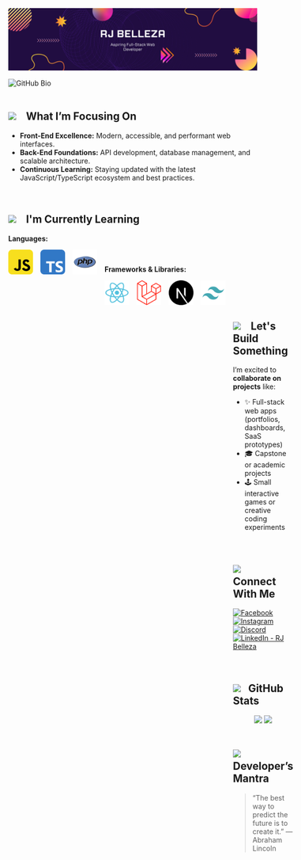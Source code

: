 
<img src="github-banner.png">

![GitHub Bio](profile-bio.gif)
<br><br>

<h2>
  <img src="https://media.tenor.com/QhRvvwpCdVoAAAAi/rocket.gif" width="50" />
  &nbsp;&nbsp;
  What I’m Focusing On
</h2>

- **Front-End Excellence:** Modern, accessible, and performant web interfaces.  
- **Back-End Foundations:** API development, database management, and scalable architecture.  
- **Continuous Learning:** Staying updated with the latest JavaScript/TypeScript ecosystem and best practices.
<br><br><br>

<h2>
  <img src="https://media.tenor.com/HZ5ZqVk4boMAAAAi/reading-read.gif" width="50" />
  &nbsp;&nbsp;
  I'm Currently Learning
</h2>

**Languages:**
<div style="display: flex; gap: 15px;">
    <img src="js.png" width="50" height="50">
    <img src="typescript.png" width="50" height="50">
    <img src="php.png" width="50" height="50">
<div><br>

**Frameworks & Libraries:**
<div style="display: flex; gap: 15px;">
    <img src="react.png" width="50" height="50">
    <img src="laravel.png" width="50" height="50">
    <img src="nextjs.png" width="50" height="50">
    <img src="tailwind.png" width="50" height="50">
<div><br><br><br>
  
<h2>
  <img src="https://media.tenor.com/-1Cyi7q9fMUAAAAi/squad-team.gif" width="60" />
  &nbsp;&nbsp;
  Let's Build Something
</h2>

I’m excited to **collaborate on projects** like:  
- ✨ Full-stack web apps (portfolios, dashboards, SaaS prototypes)  
- 🎓 Capstone or academic projects  
- 🕹️ Small interactive games or creative coding experiments
<br><br><br>


<h2>
  <img src="https://media.tenor.com/xWOaMBERP_EAAAAi/yup-yupforreal.gif" width="50" />
  &nbsp;&nbsp;
  Connect With Me
</h2>

[![Facebook](https://img.shields.io/badge/Facebook-%231877F2.svg?style=for-the-badge&logo=Facebook&logoColor=white)](https://www.facebook.com/belleza.rj.b)
[![Instagram](https://img.shields.io/badge/Instagram-%23E4405F.svg?style=for-the-badge&logo=Instagram&logoColor=white)](https://l.messenger.com/l.php?u=https%3A%2F%2Fwww.instagram.com%2Feeve_insomnia%2Fprofilecard%2F%3Figsh%3DZndiZWw5dzI2M2Z6l&h=AT3MkS4-FZ2JDxSGHTPfF9RZN2-Lko1PeS-q8IDXyqT0XfRqaKi1cUkk5j9kwqP13SEIE82AlsP5H7Tggdbwum7fQdxWlYjTNp-801qcDSZr92VgdCUT_6f0AfyzoYDT7D2EDw)
[![Discord](https://img.shields.io/badge/Discord-%235865F2.svg?style=for-the-badge&logo=discord&logoColor=white)](https://discordapp.com/users/1135068988037148715)
[![LinkedIn - RJ Belleza](https://img.shields.io/badge/LinkedIn-RJ%20Belleza-%230077B5.svg?style=for-the-badge&logo=linkedin&logoColor=white)](www.linkedin.com/in/rj-belleza-a5b913336)
<br><br><br>

<h2>
  <img src="https://media.tenor.com/j1HZ3bN5X5sAAAAi/animr-anime-girl.gif" width="60" />
  &nbsp;
  GitHub Stats
</h2>

<div align="center">
  <img src="https://github-readme-stats.vercel.app/api?username=rjbelleza&theme=tokyonight&show_icons=true&hide_border=true&count_private=true&include_all_commits=true" width="100" />
  <img src="https://github-contributor-stats.vercel.app/api?username=rjbelleza&limit=5&theme=tokyonight&combine_all_yearly_contributions=true&hide_border=true" width="100" />
</div>
<br>

<h2>
  <img src="https://media.tenor.com/fw1tSaC3MvUAAAAi/danser-encourager.gif" width="40" />
  &nbsp;
  Developer’s Mantra  
</h2>

> “The best way to predict the future is to create it.” — Abraham Lincoln
